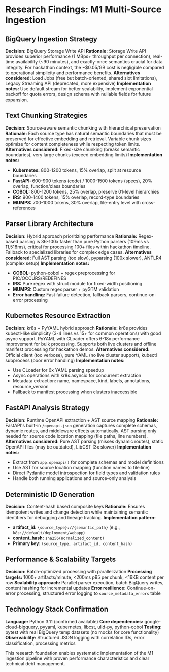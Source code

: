 # Research Findings: M1 Multi-Source Ingestion

## BigQuery Ingestion Strategy

**Decision:** BigQuery Storage Write API
**Rationale:** Storage Write API provides superior performance (1 MBps+ throughput per connection), real-time availability (~90 minutes), and exactly-once semantics crucial for data integrity. For hackathon context, the ~$0.05/GB cost is negligible compared to operational simplicity and performance benefits.
**Alternatives considered:** Load Jobs (free but batch-oriented, shared slot limitations), Legacy Streaming API (deprecated, more expensive)
**Implementation notes:** Use default stream for better scalability, implement exponential backoff for quota errors, design schema with nullable fields for future expansion.

## Text Chunking Strategies

**Decision:** Source-aware semantic chunking with hierarchical preservation
**Rationale:** Each source type has natural semantic boundaries that must be preserved for effective embedding and retrieval. Variable chunk sizes optimize for content completeness while respecting token limits.
**Alternatives considered:** Fixed-size chunking (breaks semantic boundaries), very large chunks (exceed embedding limits)
**Implementation notes:**
- **Kubernetes:** 800-1200 tokens, 15% overlap, split at resource boundaries
- **FastAPI:** 600-900 tokens (code) / 1000-1500 tokens (specs), 20% overlap, function/class boundaries
- **COBOL:** 800-1200 tokens, 25% overlap, preserve 01-level hierarchies
- **IRS:** 900-1400 tokens, 15% overlap, record-type boundaries
- **MUMPS:** 700-1000 tokens, 30% overlap, file-entry level with cross-references

## Parser Library Architecture

**Decision:** Hybrid approach prioritizing performance
**Rationale:** Regex-based parsing is 36-100x faster than pure Python parsers (109ms vs 11,518ms), critical for processing 100+ files within hackathon timeline. Fallback to specialized libraries for complex edge cases.
**Alternatives considered:** Full AST parsing (too slow), pyparsing (100x slower), ANTLR4 (complex setup)
**Implementation notes:**
- **COBOL:** python-cobol + regex preprocessing for PIC/OCCURS/REDEFINES
- **IRS:** Pure regex with struct module for fixed-width positioning
- **MUMPS:** Custom regex parser + pyGTM validation
- **Error handling:** Fast failure detection, fallback parsers, continue-on-error processing

## Kubernetes Resource Extraction

**Decision:** kr8s + PyYAML hybrid approach
**Rationale:** kr8s provides kubectl-like simplicity (3-4 lines vs 15+ for common operations) with good async support. PyYAML with CLoader offers 6-18x performance improvement for bulk processing. Supports both live clusters and offline manifest processing for hackathon demos.
**Alternatives considered:** Official client (too verbose), pure YAML (no live cluster support), kubectl subprocess (poor error handling)
**Implementation notes:**
- Use CLoader for 6x YAML parsing speedup
- Async operations with kr8s.asyncio for concurrent extraction
- Metadata extraction: name, namespace, kind, labels, annotations, resource_version
- Fallback to manifest processing when clusters inaccessible

## FastAPI Analysis Strategy

**Decision:** Runtime OpenAPI extraction + AST source mapping
**Rationale:** FastAPI's built-in `/openapi.json` generation captures complete schemas, dynamic routes, and middleware effects automatically. AST parsing only needed for source code location mapping (file paths, line numbers).
**Alternatives considered:** Pure AST parsing (misses dynamic routes), static OpenAPI files (may be outdated), LibCST (3x slower)
**Implementation notes:**
- Extract from `app.openapi()` for complete schemas and model definitions
- Use AST for source location mapping (function names to file:line)
- Direct Pydantic model introspection for field types and validation rules
- Handle both running applications and source-only analysis

## Deterministic ID Generation

**Decision:** Content-hash based composite keys
**Rationale:** Ensures idempotent writes and change detection while maintaining semantic identifiers for debugging and lineage tracking.
**Implementation pattern:**
- **artifact_id:** `{source_type}://{semantic_path}` (e.g., `k8s://default/deployment/webapp`)
- **content_hash:** `sha256(normalized_content)`
- **Primary key:** `(source_type, artifact_id, content_hash)`

## Performance & Scalability Targets

**Decision:** Batch-optimized processing with parallelization
**Processing targets:** 1000+ artifacts/minute, <200ms p95 per chunk, <16KB content per row
**Scalability approach:** Parallel parser execution, batch BigQuery writes, content hashing for incremental updates
**Error resilience:** Continue-on-error processing, structured error logging to `source_metadata_errors` table

## Technology Stack Confirmation

**Language:** Python 3.11 (confirmed available)
**Core dependencies:** google-cloud-bigquery, pyyaml, kubernetes, libcst, ulid-py, python-cobol
**Testing:** pytest with real BigQuery temp datasets (no mocks for core functionality)
**Observability:** Structured JSON logging with correlation IDs, error classification, processing metrics

This research foundation enables systematic implementation of the M1 ingestion pipeline with proven performance characteristics and clear technical debt management.